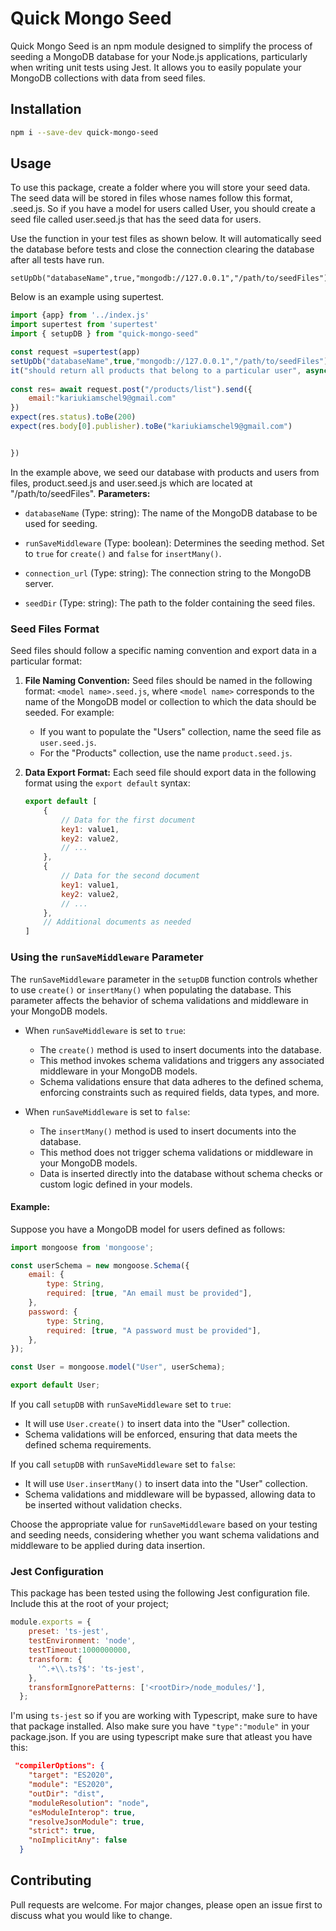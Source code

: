 # Quick Mongo Seed

Quick Mongo Seed is an npm module designed to simplify the process of seeding a MongoDB database for your Node.js applications, particularly when writing unit tests using Jest.  It allows you to easily populate your MongoDB collections with data from seed files.

## Installation


```bash
npm i --save-dev quick-mongo-seed
```

## Usage
To use this package, create a folder where you will store your seed data. The seed data will be stored in files whose names follow this format, <model name>.seed.js.
So if you have a model for users called User, you should create a seed file called user.seed.js that has the seed data for users.

Use the function in your test files as shown below. It will automatically seed the database before tests and close the connection clearing the database after all tests have run.
```
setUpDb("databaseName",true,"mongodb://127.0.0.1","/path/to/seedFiles")
```
Below is an example using supertest.

```javascript
import {app} from '../index.js'
import supertest from 'supertest'
import { setupDB } from "quick-mongo-seed"

const request =supertest(app)
setUpDb("databaseName",true,"mongodb://127.0.0.1","/path/to/seedFiles")
it("should return all products that belong to a particular user", async ()=>{
  
const res= await request.post("/products/list").send({
    email:"kariukiamschel9@gmail.com"
})
expect(res.status).toBe(200)
expect(res.body[0].publisher).toBe("kariukiamschel9@gmail.com")


})


```
In the example above, we seed our database with products and users from files, product.seed.js and user.seed.js which are located at "/path/to/seedFiles". 
**Parameters:**

- `databaseName` (Type: string): The name of the MongoDB database to be used for seeding.

- `runSaveMiddleware` (Type: boolean): Determines the seeding method. Set to `true` for `create()` and `false` for `insertMany()`.

- `connection_url` (Type: string): The connection string to the MongoDB server.

- `seedDir` (Type: string): The path to the folder containing the seed files.
### Seed Files Format

Seed files should follow a specific naming convention and export data in a particular format:

1. **File Naming Convention:** Seed files should be named in the following format: `<model name>.seed.js`, where `<model name>` corresponds to the name of the MongoDB model or collection to which the data should be seeded. For example:
   - If you want to populate the "Users" collection, name the seed file as `user.seed.js`.
   - For the "Products" collection, use the name `product.seed.js`.

2. **Data Export Format:** Each seed file should export data in the following format using the `export default` syntax:
   
   ```javascript
   export default [
       {
           // Data for the first document
           key1: value1,
           key2: value2,
           // ...
       },
       {
           // Data for the second document
           key1: value1,
           key2: value2,
           // ...
       },
       // Additional documents as needed
   ]
### Using the `runSaveMiddleware` Parameter

The `runSaveMiddleware` parameter in the `setupDB` function controls whether to use `create()` or `insertMany()` when populating the database. This parameter affects the behavior of schema validations and middleware in your MongoDB models.

- When `runSaveMiddleware` is set to `true`:
  - The `create()` method is used to insert documents into the database.
  - This method invokes schema validations and triggers any associated middleware in your MongoDB models.
  - Schema validations ensure that data adheres to the defined schema, enforcing constraints such as required fields, data types, and more.

- When `runSaveMiddleware` is set to `false`:
  - The `insertMany()` method is used to insert documents into the database.
  - This method does not trigger schema validations or middleware in your MongoDB models.
  - Data is inserted directly into the database without schema checks or custom logic defined in your models.

#### Example:

Suppose you have a MongoDB model for users defined as follows:

```javascript
import mongoose from 'mongoose';

const userSchema = new mongoose.Schema({
    email: {
        type: String,
        required: [true, "An email must be provided"],
    },
    password: {
        type: String,
        required: [true, "A password must be provided"],
    },
});

const User = mongoose.model("User", userSchema);

export default User;
```
If you call `setupDB` with `runSaveMiddleware` set to `true`:

- It will use `User.create()` to insert data into the "User" collection.
- Schema validations will be enforced, ensuring that data meets the defined schema requirements.

If you call `setupDB` with `runSaveMiddleware` set to `false`:

- It will use `User.insertMany()` to insert data into the "User" collection.
- Schema validations and middleware will be bypassed, allowing data to be inserted without validation checks.

Choose the appropriate value for `runSaveMiddleware` based on your testing and seeding needs, considering whether you want schema validations and middleware to be applied during data insertion.

### Jest Configuration

This package has been tested using the following Jest configuration file. Include this at the root of your project;
```javascript
module.exports = {
    preset: 'ts-jest',
    testEnvironment: 'node',
    testTimeout:1000000000,
    transform: {
      '^.+\\.ts?$': 'ts-jest',
    },
    transformIgnorePatterns: ['<rootDir>/node_modules/'],
  };
  ```
I'm using ```ts-jest``` so if you are working with Typescript, make sure to have that package installed.
Also make sure you have ```"type":"module"``` in your package.json. If you are using typescript make sure that atleast you have this:
```json
 "compilerOptions": {
    "target": "ES2020",
    "module": "ES2020",
    "outDir": "dist",
    "moduleResolution": "node",
    "esModuleInterop": true,
    "resolveJsonModule": true,
    "strict": true,
    "noImplicitAny": false
  }
```



## Contributing

Pull requests are welcome. For major changes, please open an issue first
to discuss what you would like to change.



